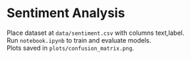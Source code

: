 # Sentiment Analysis

Place dataset at `data/sentiment.csv` with columns text,label.  
Run `notebook.ipynb` to train and evaluate models.  
Plots saved in `plots/confusion_matrix.png`.
